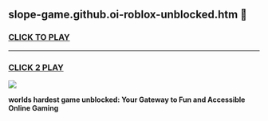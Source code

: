 
## slope-game.github.oi-roblox-unblocked.htm 👋
<h3>
<a href="https://premium.freeplayer.one?title=slope-game.github.oi-roblox-unblocked.htm&ref=14F">CLICK TO PLAY</a></h3>
<hr>

<h3>
<a href="https://premium.freeplayer.one?title=slope-game.github.oi-roblox-unblocked.htm&ref=14F">CLICK 2 PLAY</a>
  
</h3>

<a href="https://premium.freeplayer.one?title=slope-game.github.oi-roblox-unblocked.htm&ref=12F/"><img src="https://clearcache.store/games.png"></a>


**worlds hardest game unblocked: Your Gateway to Fun and Accessible Online Gaming**

